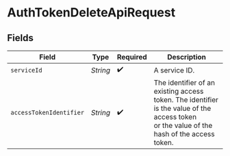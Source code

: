 # AuthTokenDeleteApiRequest


## Fields

| Field                                                                                                                                      | Type                                                                                                                                       | Required                                                                                                                                   | Description                                                                                                                                |
| ------------------------------------------------------------------------------------------------------------------------------------------ | ------------------------------------------------------------------------------------------------------------------------------------------ | ------------------------------------------------------------------------------------------------------------------------------------------ | ------------------------------------------------------------------------------------------------------------------------------------------ |
| `serviceId`                                                                                                                                | *String*                                                                                                                                   | :heavy_check_mark:                                                                                                                         | A service ID.                                                                                                                              |
| `accessTokenIdentifier`                                                                                                                    | *String*                                                                                                                                   | :heavy_check_mark:                                                                                                                         | The identifier of an existing access token. The identifier is the value of the access token<br/>or the value of the hash of the access token.<br/> |